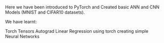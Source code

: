 Here we have been introduced to PyTorch and Created basic ANN and CNN Models (MNIST and CIFAR10 datasets).

We have learnt:

Torch Tensors
Autograd
Linear Regression using torch
creating simple Neural Networks
